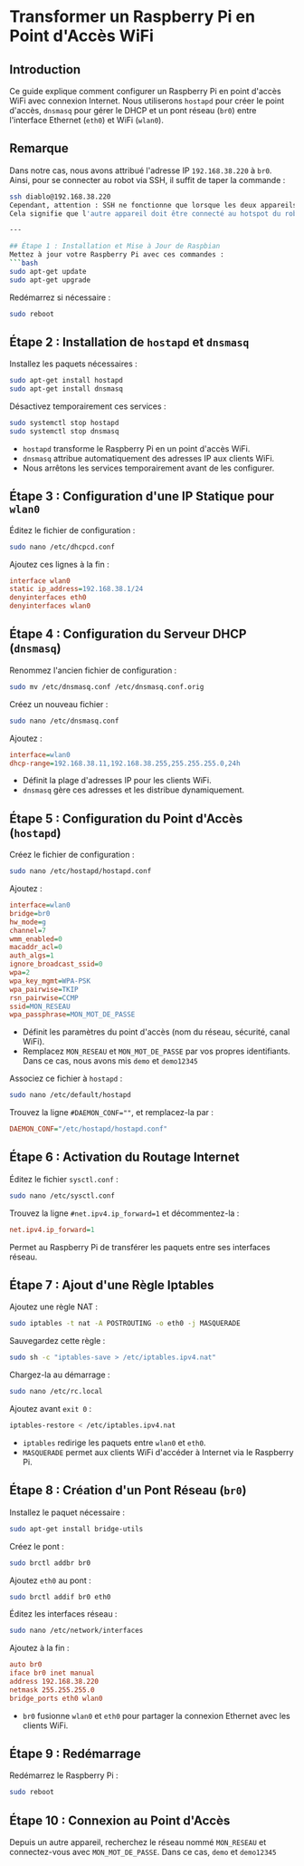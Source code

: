 # Transformer un Raspberry Pi en Point d'Accès WiFi

## Introduction
Ce guide explique comment configurer un Raspberry Pi en point d'accès WiFi avec connexion Internet. Nous utiliserons `hostapd` pour créer le point d'accès, `dnsmasq` pour gérer le DHCP et un pont réseau (`br0`) entre l'interface Ethernet (`eth0`) et WiFi (`wlan0`).

## Remarque

Dans notre cas, nous avons attribué l'adresse IP `192.168.38.220` à `br0`.  
Ainsi, pour se connecter au robot via SSH, il suffit de taper la commande :

```bash
ssh diablo@192.168.38.220
Cependant, attention : SSH ne fonctionne que lorsque les deux appareils sont sur le même réseau.
Cela signifie que l'autre appareil doit être connecté au hotspot du robot, c'est-à-dire au réseau "demo" avec le mot de passe "demo12345".

---

## Étape 1 : Installation et Mise à Jour de Raspbian
Mettez à jour votre Raspberry Pi avec ces commandes :
```bash
sudo apt-get update
sudo apt-get upgrade
```
Redémarrez si nécessaire :
```bash
sudo reboot
```

## Étape 2 : Installation de `hostapd` et `dnsmasq`
Installez les paquets nécessaires :
```bash
sudo apt-get install hostapd
sudo apt-get install dnsmasq
```
Désactivez temporairement ces services :
```bash
sudo systemctl stop hostapd
sudo systemctl stop dnsmasq
```
- `hostapd` transforme le Raspberry Pi en un point d'accès WiFi.
- `dnsmasq` attribue automatiquement des adresses IP aux clients WiFi.
- Nous arrêtons les services temporairement avant de les configurer.

## Étape 3 : Configuration d'une IP Statique pour `wlan0`
Éditez le fichier de configuration :
```bash
sudo nano /etc/dhcpcd.conf
```
Ajoutez ces lignes à la fin :
```ini
interface wlan0
static ip_address=192.168.38.1/24
denyinterfaces eth0
denyinterfaces wlan0
```


## Étape 4 : Configuration du Serveur DHCP (`dnsmasq`)
Renommez l'ancien fichier de configuration :
```bash
sudo mv /etc/dnsmasq.conf /etc/dnsmasq.conf.orig
```
Créez un nouveau fichier :
```bash
sudo nano /etc/dnsmasq.conf
```
Ajoutez :
```ini
interface=wlan0
dhcp-range=192.168.38.11,192.168.38.255,255.255.255.0,24h
```
- Définit la plage d'adresses IP pour les clients WiFi.
- `dnsmasq` gère ces adresses et les distribue dynamiquement.

## Étape 5 : Configuration du Point d'Accès (`hostapd`)
Créez le fichier de configuration :
```bash
sudo nano /etc/hostapd/hostapd.conf
```
Ajoutez :
```ini
interface=wlan0
bridge=br0
hw_mode=g
channel=7
wmm_enabled=0
macaddr_acl=0
auth_algs=1
ignore_broadcast_ssid=0
wpa=2
wpa_key_mgmt=WPA-PSK
wpa_pairwise=TKIP
rsn_pairwise=CCMP
ssid=MON_RESEAU
wpa_passphrase=MON_MOT_DE_PASSE
```
- Définit les paramètres du point d'accès (nom du réseau, sécurité, canal WiFi).
- Remplacez `MON_RESEAU` et `MON_MOT_DE_PASSE` par vos propres identifiants. Dans ce cas, nous avons mis `demo` et `demo12345`

Associez ce fichier à `hostapd` :
```bash
sudo nano /etc/default/hostapd
```
Trouvez la ligne `#DAEMON_CONF=""`, et remplacez-la par :
```ini
DAEMON_CONF="/etc/hostapd/hostapd.conf"
```

## Étape 6 : Activation du Routage Internet
Éditez le fichier `sysctl.conf` :
```bash
sudo nano /etc/sysctl.conf
```
Trouvez la ligne `#net.ipv4.ip_forward=1` et décommentez-la :
```ini
net.ipv4.ip_forward=1
```
Permet au Raspberry Pi de transférer les paquets entre ses interfaces réseau.

## Étape 7 : Ajout d'une Règle Iptables
Ajoutez une règle NAT :
```bash
sudo iptables -t nat -A POSTROUTING -o eth0 -j MASQUERADE
```
Sauvegardez cette règle :
```bash
sudo sh -c "iptables-save > /etc/iptables.ipv4.nat"
```
Chargez-la au démarrage :
```bash
sudo nano /etc/rc.local
```
Ajoutez avant `exit 0` :
```bash
iptables-restore < /etc/iptables.ipv4.nat
```
- `iptables` redirige les paquets entre `wlan0` et `eth0`.
- `MASQUERADE` permet aux clients WiFi d'accéder à Internet via le Raspberry Pi.

## Étape 8 : Création d'un Pont Réseau (`br0`)
Installez le paquet nécessaire :
```bash
sudo apt-get install bridge-utils
```
Créez le pont :
```bash
sudo brctl addbr br0
```
Ajoutez `eth0` au pont :
```bash
sudo brctl addif br0 eth0
```
Éditez les interfaces réseau :
```bash
sudo nano /etc/network/interfaces
```
Ajoutez à la fin :
```ini
auto br0
iface br0 inet manual
address 192.168.38.220
netmask 255.255.255.0
bridge_ports eth0 wlan0
```
- `br0` fusionne `wlan0` et `eth0` pour partager la connexion Ethernet avec les clients WiFi.

## Étape 9 : Redémarrage
Redémarrez le Raspberry Pi :
```bash
sudo reboot
```

## Étape 10 : Connexion au Point d'Accès
Depuis un autre appareil, recherchez le réseau nommé `MON_RESEAU` et connectez-vous avec `MON_MOT_DE_PASSE`. Dans ce cas, `demo` et `demo12345`



